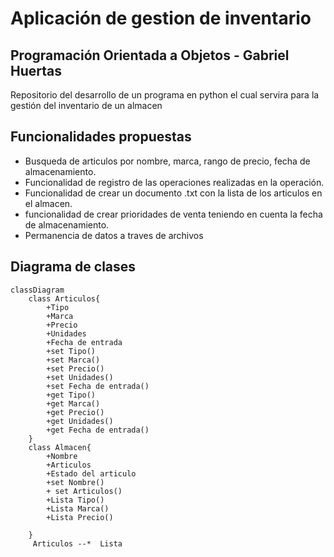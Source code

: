 # Aplicación de gestion de inventario
## Programación Orientada a Objetos - Gabriel Huertas 
Repositorio del desarrollo de un programa en python el cual servira para la gestión del inventario de un almacen
## Funcionalidades propuestas
- Busqueda de articulos por nombre, marca, rango de precio, fecha de almacenamiento.
- Funcionalidad de registro de las operaciones realizadas en la operación.
- Funcionalidad de crear un documento .txt con la lista de los articulos en el almacen.
- funcionalidad de crear prioridades de venta teniendo en cuenta la fecha de almacenamiento.
- Permanencia de datos a traves de archivos 
## Diagrama de clases 
```mermaid
classDiagram
    class Articulos{
        +Tipo
        +Marca  
        +Precio 
        +Unidades 
        +Fecha de entrada
        +set Tipo()
        +set Marca()
        +set Precio()
        +set Unidades()
        +set Fecha de entrada()
        +get Tipo()
        +get Marca()
        +get Precio()
        +get Unidades()
        +get Fecha de entrada()
    }
    class Almacen{
        +Nombre
        +Articulos
        +Estado del articulo
        +set Nombre()
        + set Articulos()
        +Lista Tipo()
        +Lista Marca()
        +Lista Precio()

    }
     Articulos --*  Lista

```
